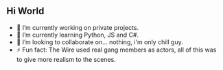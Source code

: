 ## Hi World

- 🔭 I’m currently working on private projects.
- 🌱 I’m currently learning Python, JS and C#.
- 👯 I’m looking to collaborate on... nothing, i'm only chill guy.
- ⚡ Fun fact: The Wire used real gang members as actors, all of this was to give more realism to the scenes.

